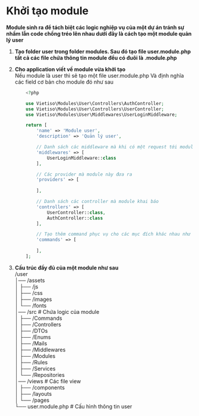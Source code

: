 # Khởi tạo module
**Module sinh ra để tách biệt các logic nghiệp vụ của một dự án tránh sự nhầm lẫn code chồng tréo lên nhau dưới đây là cách tạo một module quản lý user**

1. **Tạo folder user trong folder modules. Sau đó tạo file user.module.php tất cả các file chứa thông tin module đều có đuôi là .module.php**

2. **Cho application viết về module vừa khởi tạo**  
    Nếu module là user thì sẽ tạo một file user.module.php
    Và định nghĩa các field cơ bản cho module đó như sau
    ```php
        <?php

        use Vietiso\Modules\User\Controllers\AuthController;
        use Vietiso\Modules\User\Controllers\UserController;
        use Vietiso\Modules\User\Middlewares\UserLoginMiddleware;

        return [
            'name' => 'Module user',
            'description' => 'Quản lý user',

            // Danh sách các middleware mà khi có một request tới module này sẽ phải đi qua
            'middlewares' => [
                UserLoginMiddleware::class
            ],

            // Các provider mà module này đưa ra
            'providers' => [
                
            ],

            // Danh sách các controller mà module khai báo
            'controllers' => [
                UserController::class,
                AuthController::class
            ],

            // Tạo thêm command phục vụ cho các mục đích khác nhau như tạo command cronjob,...
            'commands' => [
                
            ],
        ];
    ```

3. **Cấu trúc đầy đủ của một module như sau**  
    /user    
    │── /assets    
    │   ├── /js    
    │   ├── /css    
    │   ├── /images    
    │   └── /fonts  
    │── /src                # Chứa logic của module  
    │   ├── /Commands  
    │   ├── /Controllers  
    │   ├── /DTOs   
    │   ├── /Enums   
    │   ├── /Mails  
    │   ├── /Middlewares  
    │   ├── /Modules  
    │   ├── /Rules  
    │   ├── /Services  
    │   └── /Repositories  
    │── /views              # Các file view  
    │   ├── /components  
    │   ├── /layouts  
    │   └── /pages  
    └── user.module.php     # Cấu hình thông tin user 